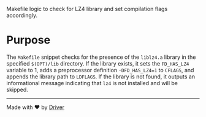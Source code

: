 <!--------------------------------------------------------------------------------->
<!-- IMPORTANT: This file is auto-generated by Driver (https://driver.ai). -------->
<!-- Manual edits may be overwritten on future commits. --------------------------->
<!--------------------------------------------------------------------------------->

Makefile logic to check for LZ4 library and set compilation flags accordingly.

# Purpose
The `Makefile` snippet checks for the presence of the `liblz4.a` library in the specified `$(OPT)/lib` directory. If the library exists, it sets the `FD_HAS_LZ4` variable to 1, adds a preprocessor definition `-DFD_HAS_LZ4=1` to `CFLAGS`, and appends the library path to `LDFLAGS`. If the library is not found, it outputs an informational message indicating that `lz4` is not installed and will be skipped.

---
Made with ❤️ by [Driver](https://www.driver.ai/)